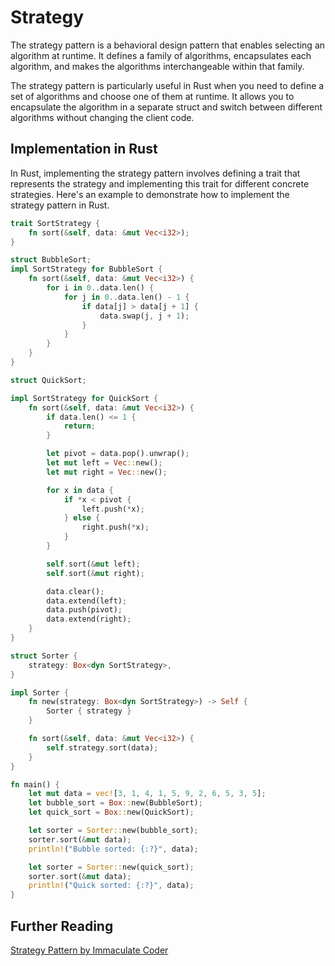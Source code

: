 # Strategy

The strategy pattern is a behavioral design pattern that enables selecting an algorithm at runtime. It defines a family of algorithms, encapsulates each algorithm, and makes the algorithms interchangeable within that family.

The strategy pattern is particularly useful in Rust when you need to define a set of algorithms and choose one of them at runtime. It allows you to encapsulate the algorithm in a separate struct and switch between different algorithms without changing the client code.

## Implementation in Rust

In Rust, implementing the strategy pattern involves defining a trait that represents the strategy and implementing this trait for different concrete strategies. Here's an example to demonstrate how to implement the strategy pattern in Rust.

```rust
trait SortStrategy {
    fn sort(&self, data: &mut Vec<i32>);
}

struct BubbleSort;
impl SortStrategy for BubbleSort {
    fn sort(&self, data: &mut Vec<i32>) {
        for i in 0..data.len() {
            for j in 0..data.len() - 1 {
                if data[j] > data[j + 1] {
                    data.swap(j, j + 1);
                }
            }
        }
    }
}

struct QuickSort;

impl SortStrategy for QuickSort {
    fn sort(&self, data: &mut Vec<i32>) {
        if data.len() <= 1 {
            return;
        }

        let pivot = data.pop().unwrap();
        let mut left = Vec::new();
        let mut right = Vec::new();

        for x in data {
            if *x < pivot {
                left.push(*x);
            } else {
                right.push(*x);
            }
        }

        self.sort(&mut left);
        self.sort(&mut right);

        data.clear();
        data.extend(left);
        data.push(pivot);
        data.extend(right);
    }
}

struct Sorter {
    strategy: Box<dyn SortStrategy>,
}

impl Sorter {
    fn new(strategy: Box<dyn SortStrategy>) -> Self {
        Sorter { strategy }
    }

    fn sort(&self, data: &mut Vec<i32>) {
        self.strategy.sort(data);
    }
}

fn main() {
    let mut data = vec![3, 1, 4, 1, 5, 9, 2, 6, 5, 3, 5];
    let bubble_sort = Box::new(BubbleSort);
    let quick_sort = Box::new(QuickSort);

    let sorter = Sorter::new(bubble_sort);
    sorter.sort(&mut data);
    println!("Bubble sorted: {:?}", data);

    let sorter = Sorter::new(quick_sort);
    sorter.sort(&mut data);
    println!("Quick sorted: {:?}", data);
}
```

## Further Reading
[Strategy Pattern by Immaculate Coder](https://immaculate-coder.notion.site/Strategy-Design-Pattern-22dbc76d164e4f61b57daeb0ac5a926b)

